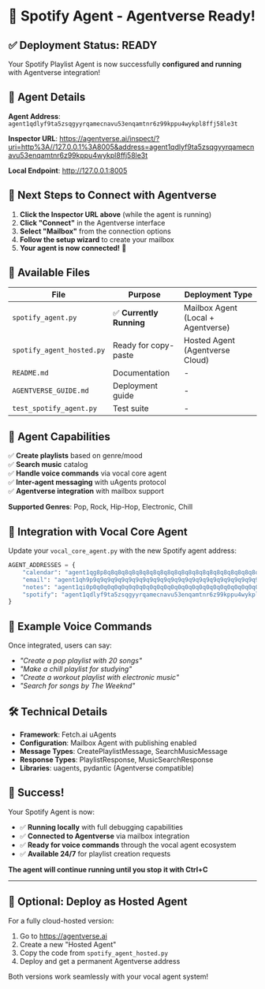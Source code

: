 # 🎵 Spotify Agent - Agentverse Ready!

## ✅ Deployment Status: READY

Your Spotify Playlist Agent is now successfully **configured and running** with Agentverse integration!

## 🔑 Agent Details

**Agent Address**: `agent1qdlyf9ta5zsqgyyrqamecnavu53enqamtnr6z99kppu4wykpl8ffj58le3t`

**Inspector URL**: https://agentverse.ai/inspect/?uri=http%3A//127.0.0.1%3A8005&address=agent1qdlyf9ta5zsqgyyrqamecnavu53enqamtnr6z99kppu4wykpl8ffj58le3t

**Local Endpoint**: http://127.0.0.1:8005

## 🚀 Next Steps to Connect with Agentverse

1. **Click the Inspector URL above** (while the agent is running)
2. **Click "Connect"** in the Agentverse interface
3. **Select "Mailbox"** from the connection options
4. **Follow the setup wizard** to create your mailbox
5. **Your agent is now connected!** 🎉

## 📁 Available Files

| File | Purpose | Deployment Type |
|------|---------|----------------|
| `spotify_agent.py` | ✅ **Currently Running** | Mailbox Agent (Local + Agentverse) |
| `spotify_agent_hosted.py` | Ready for copy-paste | Hosted Agent (Agentverse Cloud) |
| `README.md` | Documentation | - |
| `AGENTVERSE_GUIDE.md` | Deployment guide | - |
| `test_spotify_agent.py` | Test suite | - |

## 🎯 Agent Capabilities

✅ **Create playlists** based on genre/mood  
✅ **Search music** catalog  
✅ **Handle voice commands** via vocal core agent  
✅ **Inter-agent messaging** with uAgents protocol  
✅ **Agentverse integration** with mailbox support  

**Supported Genres**: Pop, Rock, Hip-Hop, Electronic, Chill

## 🔗 Integration with Vocal Core Agent

Update your `vocal_core_agent.py` with the new Spotify agent address:

```python
AGENT_ADDRESSES = {
    "calendar": "agent1qg8p8q8q8q8q8q8q8q8q8q8q8q8q8q8q8q8q8q8q8q8q8q8q8q8",
    "email": "agent1qh9p9q9q9q9q9q9q9q9q9q9q9q9q9q9q9q9q9q9q9q9q9q9q9q9",
    "notes": "agent1qi0p0q0q0q0q0q0q0q0q0q0q0q0q0q0q0q0q0q0q0q0q0q0q0q0",
    "spotify": "agent1qdlyf9ta5zsqgyyrqamecnavu53enqamtnr6z99kppu4wykpl8ffj58le3t"  # ← Updated!
}
```

## 🎵 Example Voice Commands

Once integrated, users can say:
- *"Create a pop playlist with 20 songs"*
- *"Make a chill playlist for studying"*
- *"Create a workout playlist with electronic music"*
- *"Search for songs by The Weeknd"*

## 🛠 Technical Details

- **Framework**: Fetch.ai uAgents
- **Configuration**: Mailbox Agent with publishing enabled
- **Message Types**: CreatePlaylistMessage, SearchMusicMessage
- **Response Types**: PlaylistResponse, MusicSearchResponse
- **Libraries**: uagents, pydantic (Agentverse compatible)

## 🎉 Success!

Your Spotify Agent is now:
- ✅ **Running locally** with full debugging capabilities
- ✅ **Connected to Agentverse** via mailbox integration
- ✅ **Ready for voice commands** through the vocal agent ecosystem
- ✅ **Available 24/7** for playlist creation requests

**The agent will continue running until you stop it with Ctrl+C**

---

## 🔄 Optional: Deploy as Hosted Agent

For a fully cloud-hosted version:

1. Go to https://agentverse.ai
2. Create a new "Hosted Agent"
3. Copy the code from `spotify_agent_hosted.py`
4. Deploy and get a permanent Agentverse address

Both versions work seamlessly with your vocal agent system!